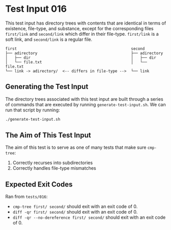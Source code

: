 # Test Input 016

This test input has directory trees with contents that are identical in terms
of existence, file-type, and substance, except for the corresponding files
`first/link` and `second/link` which differ in their file-type. `first/link` is
a soft link, and `second/link` is a regular file.

```
first                                                  second
├── adirectory                                         ├── adirectory
│   ├── dir                                            │   ├── dir
│   └── file.txt                                       │   └── file.txt
└── link -> adirectory/  <-- differs in file-type -->  └── link
```

## Generating the Test Input

The directory trees associated with this test input are built through a series
of commands that are executed by running `generate-test-input.sh`. We can run
that script by running:

```bash
./generate-test-input.sh
```

## The Aim of This Test Input

The aim of this test is to serve as one of many tests that make sure
`cmp-tree`:
1. Correctly recurses into subdirectories
2. Correctly handles file-type mismatches

## Expected Exit Codes

Ran from `tests/016`:

* `cmp-tree first/ second/` should exit with an exit code of 0.
* `diff -qr first/ second/` should exit with an exit code of 0.
* `diff -qr --no-dereference first/ second/` should exit with an exit code of 0.
